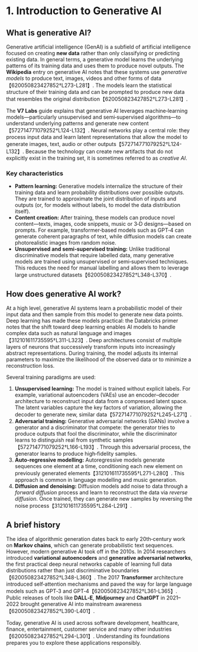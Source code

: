 # 1. Introduction to Generative AI

## What is generative AI?

Generative artificial intelligence (GenAI) is a subfield of artificial intelligence focused on creating **new data** rather than only classifying or predicting existing data.  In general terms, a generative model learns the underlying patterns of its training data and uses them to produce novel outputs.  The **Wikipedia** entry on generative AI notes that these systems use *generative models* to produce text, images, videos and other forms of data【620050823427852†L273-L281】.  The models learn the statistical structure of their training data and can be prompted to produce new data that resembles the original distribution【620050823427852†L273-L281】.

The **V7 Labs** guide explains that generative AI leverages machine‑learning models—particularly unsupervised and semi‑supervised algorithms—to understand underlying patterns and generate new content【572714771079252†L124-L132】.  Neural networks play a central role: they process input data and learn latent representations that allow the model to generate images, text, audio or other outputs【572714771079252†L124-L132】.  Because the technology can create new artifacts that do not explicitly exist in the training set, it is sometimes referred to as *creative AI*.

### Key characteristics

* **Pattern learning:** Generative models internalize the structure of their training data and learn probability distributions over possible outputs.  They are trained to approximate the joint distribution of inputs and outputs (or, for models without labels, to model the data distribution itself).
* **Content creation:** After training, these models can produce novel content—texts, images, code snippets, music or 3‑D designs—based on prompts.  For example, transformer‑based models such as GPT‑4 can generate coherent paragraphs of text, while diffusion models can create photorealistic images from random noise.
* **Unsupervised and semi‑supervised training:** Unlike traditional discriminative models that require labelled data, many generative models are trained using unsupervised or semi‑supervised techniques.  This reduces the need for manual labelling and allows them to leverage large unstructured datasets【620050823427852†L348-L370】.

## How does generative AI work?

At a high level, generative AI systems learn a probabilistic model of their input data and then sample from this model to generate new data points.  Deep learning has made these models practical: the Databricks primer notes that the shift toward deep learning enables AI models to handle complex data such as natural language and images【312101611735595†L311-L323】.  Deep architectures consist of multiple layers of neurons that successively transform inputs into increasingly abstract representations.  During training, the model adjusts its internal parameters to maximize the likelihood of the observed data or to minimize a reconstruction loss.

Several training paradigms are used:

1. **Unsupervised learning:** The model is trained without explicit labels.  For example, variational autoencoders (VAEs) use an encoder–decoder architecture to reconstruct input data from a compressed latent space.  The latent variables capture the key factors of variation, allowing the decoder to generate new, similar data【572714771079252†L245-L271】.
2. **Adversarial training:** Generative adversarial networks (GANs) involve a generator and a discriminator that compete: the generator tries to produce outputs that fool the discriminator, while the discriminator learns to distinguish real from synthetic samples【572714771079252†L166-L193】.  Through this adversarial process, the generator learns to produce high‑fidelity samples.
3. **Auto‑regressive modelling:** Autoregressive models generate sequences one element at a time, conditioning each new element on previously generated elements【312101611735595†L271-L280】.  This approach is common in language modelling and music generation.
4. **Diffusion and denoising:** Diffusion models add noise to data through a *forward diffusion* process and learn to reconstruct the data via *reverse diffusion*.  Once trained, they can generate new samples by reversing the noise process【312101611735595†L284-L291】.

## A brief history

The idea of algorithmic generation dates back to early 20th‑century work on **Markov chains**, which can generate probabilistic text sequences.  However, modern generative AI took off in the 2010s.  In 2014 researchers introduced **variational autoencoders** and **generative adversarial networks**, the first practical deep neural networks capable of learning full data distributions rather than just discriminative boundaries【620050823427852†L348-L360】.  The 2017 **Transformer** architecture introduced self‑attention mechanisms and paved the way for large language models such as GPT‑3 and GPT‑4【620050823427852†L361-L365】.  Public releases of tools like **DALL‑E**, **Midjourney** and **ChatGPT** in 2021–2022 brought generative AI into mainstream awareness【620050823427852†L390-L401】.

Today, generative AI is used across software development, healthcare, finance, entertainment, customer service and many other industries【620050823427852†L294-L301】.  Understanding its foundations prepares you to explore these applications responsibly.